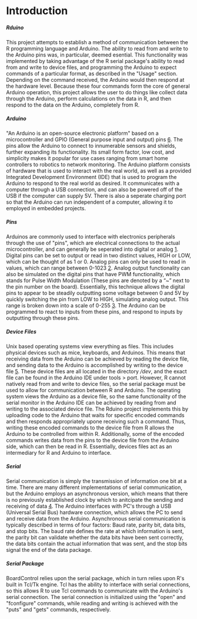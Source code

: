 # Introduction

##### Rduino 
This project attempts to establish a method of communication between the R programming language and Arduino. The ability to read from and write to the Arduino pins was, in particular, deemed esential. This functionality was implemented by taking advantage of the R serial package's ability to read from and write to device files, and programming the Arduino to expect commands of a particular format, as described in the "Usage" section. Depending on the command received, the Arduino would then respond at the hardware level. Because these four commands form the core of general Arduino operation, this project allows the user to do things like collect data through the Arduino, perform calculations on the data in R, and then respond to the data on the Arduino, completely from R.

##### Arduino
"An Arduino is an open-source electronic platform" based on a microcontroller and GPIO (General purpose input and output) pins [6]. The pins allow the Arduino to connect to innumerable sensors and shields, further expanding its functionality. Its small form factor, low cost, and simplicity makes it popular for use cases ranging from smart home controllers to robotics to network monitoring. The Arduino platform consists of hardware that is used to interact with the real world, as well as a provided Integrated Development Environment (IDE) that is used to program the Arduino to respond to the real world as desired. It communicates with a computer through a USB connection, and can also be powered off of the USB if the computer can supply 5V. There is also a seperate charging port so that the Arduino can run independent of a computer, allowing it to employed in embedded projects.

##### Pins
Arduinos are commonly used to interface with electronics peripherals through the use of "pins", which are electrical connections to the actual microcontroller, and can generally be seperated into digital or analog [1]. Digital pins can be set to output or read in two distinct values, HIGH or LOW, which can be thought of as 1 or 0. Analog pins can only be used to read in values, which can range between 0-1023 [2]. Analog output functionality can also be simulated on the digital pins that have PWM functionality, which stands for Pulse Width Modulation (These pins are denoted by a “~” next to the pin number on the board). Essentially, this technique allows the digital pins to appear to be steadily outputting some voltage between 0 and 5V by quickly switching the pin from LOW to HIGH, simulating analog output. This range is broken down into a scale of 0-255 [3]. The Arduino can be programmed to react to inputs from these pins, and respond to inputs by outputting through these pins.

##### Device Files
Unix based operating systems view everything as files. This includes physical devices such as mice, keyboards, and Arduinos. This means that receiving data from the Arduino can be achieved by reading the device file, and sending data to the Arduino is accomplished by writing to the device file [5]. These device files are all located in the directory */dev*, and the exact file can be found in the Arduino IDE under tools > port. However, R cannot natively read from and write to device files, so the serial package must be used to allow for communication between R and Arduino. The operating system views the Arduino as a device file, so the same functionality of the serial monitor in the Arduino IDE can be achieved by reading from and writing to the associated device file. The Rduino project implements this by uploading code to the Arduino that waits for specific encoded commands and then responds appropriately upone receiving such a command. Thus, writing these encoded commands to the device file from R allows the Arduino to be controlled from within R. Additionally, some of the encoded commands writes data from the pins to the device file from the Arduino side, which can then be read in R. Essentially, devices files act as an intermediary for R and Arduino to interface.

##### Serial
Serial communication is simply the transmission of information one bit at a time. There are many different implementations of serial communication, but the Arduino employs an asynchronous version, which means that there is no previously established clock by which to anitcipate the sending and receiving of data [4]. The Arduino interfaces with PC's through a USB (Universal Serial Bus) hardware connection, which allows the PC to send and receive data from the Arduino. Asynchronous serial communication is typically described in terms of four factors: Baud rate, parity bit, data bits, and stop bits. The baud rate defines the rate at which information is sent, the parity bit can validate whether the data bits have been sent correctly, the data bits contain the actual information that was sent, and the stop bits signal the end of the data package.

##### Serial Package
BoardControl relies upon the serial package, which in turn relies upon R's built in Tcl/Tk engine. Tcl has the ability to interface with serial connections, so this allows R to use Tcl commands to communicate with the Arduino's serial connection. The serial connection is initialized using the "open" and "fconfigure" commands, while reading and writing is achieved with the "puts" and "gets" commands, respectively.

[1]: https://www.arduino.cc/en/Reference/Board
[2]: https://www.arduino.cc/en/Tutorial/AnalogInputPins
[3]: https://www.arduino.cc/en/Tutorial/PWM
[4]: https://learn.sparkfun.com/tutorials/serial-communication
[5]: http://tldp.org/HOWTO/Text-Terminal-HOWTO-7.html
[6]: https://www.arduino.cc/en/Guide/Introduction